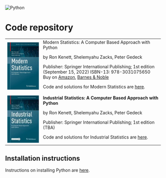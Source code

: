 ![Python](https://github.com/gedeck/mistat-code-solutions/actions/workflows/run-notebooks.yml/badge.svg)

# Code repository
<table>
<tr>
<td><a href="ModernStatistics"><img src="img/ModernStatistics.png" width=300></a></td>
<td>
Modern Statistics: A Computer Based Approach with Python

by Ron Kenett, Shelemyahu Zacks, Peter Gedeck

Publisher: Springer International Publishing; 1st edition (September 15, 2022)
ISBN-13: 978-3031075650
Buy on 
<a href="https://www.amazon.com/Modern-Statistics-Computer-Based-Technology-Engineering/dp/303107565X/">Amazon</a>, 
<a href="https://www.barnesandnoble.com/w/modern-statistics-ron-kenett/1141391736">Barnes & Noble</a>

<!-- Errata: http://oreilly.com/catalog/errata.csp?isbn=9781492072942 -->
  
<p>Code and solutions for Modern Statistics are <a href="ModernStatistics">here</a>.</p>
</td>
</tr>

<tr>
<td><img src="img/IndustrialStatistics.png" width=300></td>
<td>
  <b>Industrial Statistics: A Computer Based Approach with Python</b>

by Ron Kenett, Shelemyahu Zacks, Peter Gedeck

Publisher: Springer International Publishing; 1st edition (TBA)
<!--
ISBN-13: 978-3031075650
Buy on 
<a href="https://www.amazon.com/Modern-Statistics-Computer-Based-Technology-Engineering/dp/303107565X/">Amazon</a>, 
<a href="https://www.barnesandnoble.com/w/modern-statistics-ron-kenett/1141391736">Barnes & Noble</a>
-->
<!-- Errata: http://oreilly.com/catalog/errata.csp?isbn=9781492072942 -->

<p>Code and solutions for Industrial Statistics are <a href="IndustrialStatistics">here</a>.</p>
</td>
</tr>

</table>


## Installation instructions
Instructions on installing Python are <a href="doc/installPython.md">here</a>.
